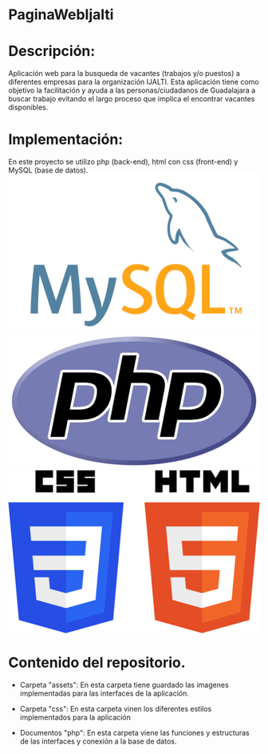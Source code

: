 # PaginaWebIjalti

# Descripción:
Aplicación web para la busqueda de vacantes (trabajos y/o puestos) a diferentes empresas para la organización IJALTI.
Esta aplicación tiene como objetivo la facilitación y ayuda a las personas/ciudadanos de Guadalajara a buscar trabajo 
evitando el largo proceso que implica el encontrar vacantes disponibles.


# Implementación:
En este proyecto se utilizo php (back-end), html con css (front-end) y MySQL (base de datos).
![](MYSQL-Logo.png)
![](PHP-logo.png)
![](CSS3_and_HTML5_.png)

# Contenido del repositorio.
* Carpeta "assets":
En esta carpeta tiene guardado las imagenes implementadas para las interfaces de la aplicación.

* Carpeta "css":
En esta carpeta vinen los diferentes estilos implementados para la aplicación

* Documentos "php":
En esta carpeta viene las funciones y estructuras de las interfaces y conexión a la base de datos.
